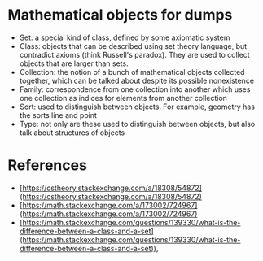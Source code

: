 # Mathematical objects for dumps


- Set: a special kind of class, defined by some axiomatic system
- Class: objects that can be described using set theory language, but contradict axioms (think Russell's paradox). They are used to collect objects that are larger than sets.
- Collection: the notion of a bunch of mathematical objects collected together, which can be talked about despite its possible nonexistence
- Family: correspondence from one collection into another which uses one collection as indices for elements from another collection
- Sort: used to distinguish between objects. For example, geometry has the sorts line and point
- Type: not only are these used to distinguish between objects, but also talk about structures of objects

# References

- [https://cstheory.stackexchange.com/a/18308/54872](https://cstheory.stackexchange.com/a/18308/54872)
- [https://math.stackexchange.com/a/173002/724967](https://math.stackexchange.com/a/173002/724967)
- [https://math.stackexchange.com/questions/139330/what-is-the-difference-between-a-class-and-a-set](https://math.stackexchange.com/questions/139330/what-is-the-difference-between-a-class-and-a-set)),